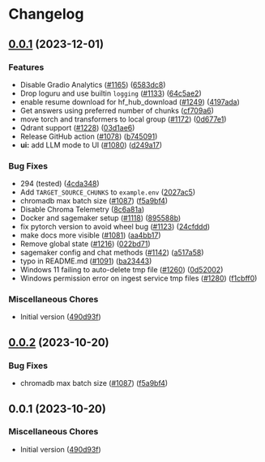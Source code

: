 # Changelog

## [0.0.1](https://github.com/ddai1/privateGPT/compare/v0.0.2...v0.0.1) (2023-12-01)


### Features

* Disable Gradio Analytics ([#1165](https://github.com/ddai1/privateGPT/issues/1165)) ([6583dc8](https://github.com/ddai1/privateGPT/commit/6583dc84c082773443fc3973b1cdf8095fa3fec3))
* Drop loguru and use builtin `logging` ([#1133](https://github.com/ddai1/privateGPT/issues/1133)) ([64c5ae2](https://github.com/ddai1/privateGPT/commit/64c5ae214a9520151c9c2d52ece535867d799367))
* enable resume download for hf_hub_download ([#1249](https://github.com/ddai1/privateGPT/issues/1249)) ([4197ada](https://github.com/ddai1/privateGPT/commit/4197ada6267c822f32c1d7ba2be6e7ce145a3404))
* Get answers using preferred number of chunks ([cf709a6](https://github.com/ddai1/privateGPT/commit/cf709a6b7a951fc333ef5a089b24179ca660469b))
* move torch and transformers to local group ([#1172](https://github.com/ddai1/privateGPT/issues/1172)) ([0d677e1](https://github.com/ddai1/privateGPT/commit/0d677e10b970aec222ec04837d0f08f1631b6d4a))
* Qdrant support ([#1228](https://github.com/ddai1/privateGPT/issues/1228)) ([03d1ae6](https://github.com/ddai1/privateGPT/commit/03d1ae6d70dffdd2411f0d4e92f65080fff5a6e2))
* Release GitHub action ([#1078](https://github.com/ddai1/privateGPT/issues/1078)) ([b745091](https://github.com/ddai1/privateGPT/commit/b7450911b25b0b70528fd4b620cffb90766e3448))
* **ui:** add LLM mode to UI ([#1080](https://github.com/ddai1/privateGPT/issues/1080)) ([d249a17](https://github.com/ddai1/privateGPT/commit/d249a17c330abd122e4988d35d94bcc2df980700))


### Bug Fixes

* 294 (tested) ([4cda348](https://github.com/ddai1/privateGPT/commit/4cda348cf87f56ff237e376b03732b1b47a99215))
* Add `TARGET_SOURCE_CHUNKS` to `example.env` ([2027ac5](https://github.com/ddai1/privateGPT/commit/2027ac563b6606199563632191b65f5105af8ebe))
* chromadb max batch size ([#1087](https://github.com/ddai1/privateGPT/issues/1087)) ([f5a9bf4](https://github.com/ddai1/privateGPT/commit/f5a9bf4e374b2d4c76438cf8a97cccf222ec8e6f))
* Disable Chroma Telemetry ([8c6a81a](https://github.com/ddai1/privateGPT/commit/8c6a81a07fc9c800d53f62a33f5ae3b5247a22a6))
* Docker and sagemaker setup ([#1118](https://github.com/ddai1/privateGPT/issues/1118)) ([895588b](https://github.com/ddai1/privateGPT/commit/895588b82a06c2bc71a9e22fb840c7f6442a3b5b))
* fix pytorch version to avoid wheel bug ([#1123](https://github.com/ddai1/privateGPT/issues/1123)) ([24cfddd](https://github.com/ddai1/privateGPT/commit/24cfddd60f74aadd2dade4c63f6012a2489938a1))
* make docs more visible ([#1081](https://github.com/ddai1/privateGPT/issues/1081)) ([aa4bb17](https://github.com/ddai1/privateGPT/commit/aa4bb17a2e6a797b450fa11a45e0b0528b8efecf))
* Remove global state ([#1216](https://github.com/ddai1/privateGPT/issues/1216)) ([022bd71](https://github.com/ddai1/privateGPT/commit/022bd718e3dfc197027b1e24fb97e5525b186db4))
* sagemaker config and chat methods ([#1142](https://github.com/ddai1/privateGPT/issues/1142)) ([a517a58](https://github.com/ddai1/privateGPT/commit/a517a588c4927aa5c5c2a93e4f82a58f0599d251))
* typo in README.md ([#1091](https://github.com/ddai1/privateGPT/issues/1091)) ([ba23443](https://github.com/ddai1/privateGPT/commit/ba23443a70d323cd4f9a242b33fd9dce1bacd2db))
* Windows 11 failing to auto-delete tmp file ([#1260](https://github.com/ddai1/privateGPT/issues/1260)) ([0d52002](https://github.com/ddai1/privateGPT/commit/0d520026a3d5b08a9b8487be992d3095b21e710c))
* Windows permission error on ingest service tmp files ([#1280](https://github.com/ddai1/privateGPT/issues/1280)) ([f1cbff0](https://github.com/ddai1/privateGPT/commit/f1cbff0fb7059432d9e71473cbdd039032dab60d))


### Miscellaneous Chores

* Initial version ([490d93f](https://github.com/ddai1/privateGPT/commit/490d93fdc1977443c92f6c42e57a1c585aa59430))

## [0.0.2](https://github.com/imartinez/privateGPT/compare/v0.0.1...v0.0.2) (2023-10-20)


### Bug Fixes

* chromadb max batch size ([#1087](https://github.com/imartinez/privateGPT/issues/1087)) ([f5a9bf4](https://github.com/imartinez/privateGPT/commit/f5a9bf4e374b2d4c76438cf8a97cccf222ec8e6f))

## 0.0.1 (2023-10-20)

### Miscellaneous Chores

* Initial version ([490d93f](https://github.com/imartinez/privateGPT/commit/490d93fdc1977443c92f6c42e57a1c585aa59430))
